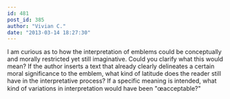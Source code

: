 ```yaml
---
id: 481
post_id: 385
author: "Vivian C."
date: "2013-03-14 18:27:30"
---
```

I am curious as to how the interpretation of emblems could be conceptually and morally restricted yet still imaginative. Could you clarify what this would mean? If the author inserts a text that already clearly delineates a certain moral significance to the emblem, what kind of latitude does the reader still have in the interpretative process? If a specific meaning is intended, what kind of variations in interpretation would have been "œacceptable?"
